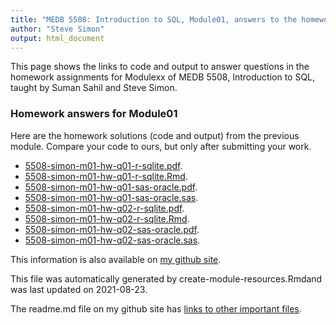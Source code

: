 ```yaml
---
title: "MEDB 5508: Introduction to SQL, Module01, answers to the homework"
author: "Steve Simon"
output: html_document
---
```


<!--This file was first created on 2021-08-23-->

This page shows the links to code and output to answer questions in the homework assignments for Modulexx of MEDB 5508, Introduction to SQL, taught by Suman Sahil and Steve Simon. 

### Homework answers for Module01 

<!--resources-homework-1-->

Here are the homework solutions (code and output) from the previous module. Compare your code to ours, but only after submitting your work.

+ [5508-simon-m01-hw-q01-r-sqlite.pdf][m01-hw-q01-r-sqlite.pdf].
+ [5508-simon-m01-hw-q01-r-sqlite.Rmd][m01-hw-q01-r-sqlite.Rmd].
+ [5508-simon-m01-hw-q01-sas-oracle.pdf][m01-hw-q01-sas-oracle.pdf].
+ [5508-simon-m01-hw-q01-sas-oracle.sas][m01-hw-q01-sas-oracle.sas].
+ [5508-simon-m01-hw-q02-r-sqlite.pdf][m01-hw-q02-r-sqlite.pdf].
+ [5508-simon-m01-hw-q02-r-sqlite.Rmd][m01-hw-q02-r-sqlite.Rmd].
+ [5508-simon-m01-hw-q02-sas-oracle.pdf][m01-hw-q02-sas-oracle.pdf].
+ [5508-simon-m01-hw-q02-sas-oracle.sas][m01-hw-q02-sas-oracle.sas].

This information is also available on [my github site][thisf].

This file was automatically generated by create-module-resources.Rmdand was last updated on 2021-08-23.

The readme.md file on my github site has [links to other important files][mygit].

<!---my git--->
[thisf]: https://github.com/pmean/introduction-to-sql/blob/master/modules/5508-01-resources.md
[mygit]: https://github.com/pmean/introduction-to-sql/blob/master/README.md

<!--resources-homework-2-->

<!---rmd_o--->
[m01-hw-q01-r-sqlite.pdf]: https://github.com/pmean/introduction-to-sql/blob/master/results/5508-simon-m01-hw-q01-r-sqlite.pdf
[m01-hw-q02-r-sqlite.pdf]: https://github.com/pmean/introduction-to-sql/blob/master/results/5508-simon-m01-hw-q02-r-sqlite.pdf

<!---sas_o--->
[m01-hw-q01-sas-oracle.pdf]: https://github.com/pmean/introduction-to-sql/blob/master/results/5508-simon-m01-hw-q01-sas-oracle.pdf
[m01-hw-q02-sas-oracle.pdf]: https://github.com/pmean/introduction-to-sql/blob/master/results/5508-simon-m01-hw-q02-sas-oracle.pdf

<!---rmd_h--->
[m01-hw-q01-r-sqlite.Rmd]: https://github.com/pmean/introduction-to-sql/blob/master/src/5508-simon-m01-hw-q01-r-sqlite.Rmd
[m01-hw-q02-r-sqlite.Rmd]: https://github.com/pmean/introduction-to-sql/blob/master/src/5508-simon-m01-hw-q02-r-sqlite.Rmd

<!---sas_h--->
[m01-hw-q01-sas-oracle.sas]: https://github.com/pmean/introduction-to-sql/blob/master/src/5508-simon-m01-hw-q01-sas-oracle.sas
[m01-hw-q02-sas-oracle.sas]: https://github.com/pmean/introduction-to-sql/blob/master/src/5508-simon-m01-hw-q02-sas-oracle.sas


